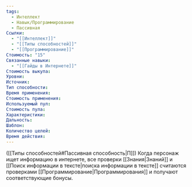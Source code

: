 ```yaml
---
tags:
  - Интеллект
  - Навык/Программирование
  - Пассивная
Ссылки:
  - "[[Интеллект]]"
  - "[[Типы способностей]]"
  - "[[Программирование]]"
Стоимость: "15"
Связанные навыки:
  - "[[Гайды в Интернете]]"
Стоимость выкупа:
Уровни:
Источник:
Тип способности:
Время применения:
Стоимость применения:
Используемый пул:
Стоимость пула:
Характеристики:
Дальность:
Шаблон:
Количество целей:
Время действия:
---
```

([[Типы способностей#Пассивная способность|П]]) Когда персонаж ищет информацию в интернете, все проверки [[Знания|Знаний]] и [[Поиск информации в тексте|поиска информации в тексте]] считаются проверками [[Программирование|Программирования]] и получают соответствующие бонусы. 